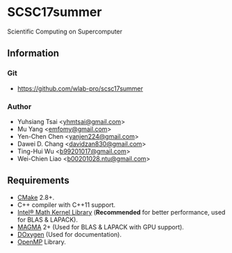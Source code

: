 # SCSC17summer
Scientific Computing on Supercomputer

## Information

### Git
* https://github.com/wlab-pro/scsc17summer

### Author
* Yuhsiang Tsai <<yhmtsai@gmail.com>>
* Mu Yang <<emfomy@gmail.com>>
* Yen-Chen Chen <<yanjen224@gmail.com>>
* Dawei D. Chang <<davidzan830@gmail.com>>
* Ting-Hui Wu <<b99201017@gmail.com>>
* Wei-Chien Liao <<b00201028.ntu@gmail.com>>

## Requirements
* [CMake](https://cmake.org) 2.8+.
* C++ compiler with C++11 support.
* [Intel&reg; Math Kernel Library](https://software.intel.com/en-us/intel-mkl) (**Recommended** for better performance, used for BLAS & LAPACK).
* [MAGMA](http://icl.cs.utk.edu/magma/) 2+ (Used for BLAS & LAPACK with GPU support).
* [DOxygen](http://www.stack.nl/~dimitri/doxygen/) (Used for documentation).
* [OpenMP](http://openmp.org) Library.
